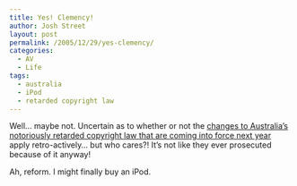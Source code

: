 ```yaml
---
title: Yes! Clemency!
author: Josh Street
layout: post
permalink: /2005/12/29/yes-clemency/
categories:
  - AV
  - Life
tags:
  - australia
  - iPod
  - retarded copyright law
---
```

Well&#8230; maybe not. Uncertain as to whether or not the [changes to Australia&#8217;s notoriously retarded copyright law that are coming into force next year][1] apply retro-actively&#8230; but who cares?! It&#8217;s not like they ever prosecuted because of it anyway!

Ah, reform. I might finally buy an iPod.

 [1]: http://entertainment.news.com.au/story/0,10221,17673408-10431,00.html
